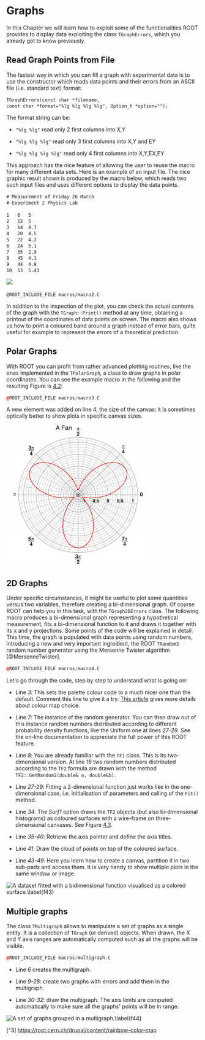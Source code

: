 # Graphs #

In this Chapter we will learn how to exploit some of the functionalities
ROOT provides to display data exploiting the class `TGraphErrors`,
which you already got to know previously.

## Read Graph Points from File ##

The fastest way in which you can fill a graph with experimental data is
to use the constructor which reads data points and their errors from an
ASCII file (i.e. standard text) format:

``` {.cpp}
TGraphErrors(const char *filename,
const char *format="%lg %lg %lg %lg", Option_t *option="");
```

The format string can be:

-   `"%lg %lg"` read only 2 first columns into X,Y

-   `"%lg %lg %lg"` read only 3 first columns into X,Y and EY

-   `"%lg %lg %lg %lg"` read only 4 first columns into X,Y,EX,EY

This approach has the nice feature of allowing the user to reuse the
macro for many different data sets. Here is an example of an input file.
The nice graphic result shown is produced by the macro below, which
reads two such input files and uses different options to display the
data points.

```
# Measurement of Friday 26 March
# Experiment 2 Physics Lab

1   6   5
2   12  5
3   14  4.7
4   20  4.5
5   22  4.2
6   24  5.1
7   35  2.9
8   45  4.1
9   44  4.8
10  53  5.43
```

![](figures/graph_with_expectation.png)

``` {.cpp}
@ROOT_INCLUDE_FILE macros/macro2.C
```

In addition to the inspection of the plot, you can check the actual
contents of the graph with the `TGraph::Print()` method at any time,
obtaining a printout of the coordinates of data points on screen. The
macro also shows us how to print a coloured band around a graph instead
of error bars, quite useful for example to represent the errors of a
theoretical prediction.

## Polar Graphs ##

With ROOT you can profit from rather advanced plotting routines, like
the ones implemented in the `TPolarGraph`, a class to draw graphs in
polar coordinates. You can see the example macro in the following and the
resulting Figure is [4.2](#f42):

``` {.cpp .numberLines}
@ROOT_INCLUDE_FILE macros/macro3.C
```

A new element was added on line 4, the size of the canvas: it is
sometimes optically better to show plots in specific canvas sizes.

[f42]: figures/polar_graph.png "f42"
<a name="f42"></a>

![The graph of a fan obtained with ROOT.\label{f42}][f42]

## 2D Graphs ##

Under specific circumstances, it might be useful to plot some quantities
versus two variables, therefore creating a bi-dimensional graph. Of
course ROOT can help you in this task, with the `TGraph2DErrors` class.
The following macro produces a bi-dimensional graph representing a
hypothetical measurement, fits a bi-dimensional function to it and draws
it together with its x and y projections. Some points of the code will
be explained in detail. This time, the graph is populated with data
points using random numbers, introducing a new and very important
ingredient, the ROOT `TRandom3` random number generator using the
Mersenne Twister algorithm [@MersenneTwister].

``` {.cpp .numberLines}
@ROOT_INCLUDE_FILE macros/macro4.C
```

Let's go through the code, step by step to understand what is going on:

-   Line *3*: This sets the palette colour code to a much nicer one than
    the default. Comment this line to give it a try. 
    [This article](https://root.cern.ch/drupal/content/rainbow-color-map)
    gives more details about colour map choice.

-   Line *7*: The instance of the random generator. You can then draw
    out of this instance random numbers distributed according to
    different probability density functions, like the Uniform one at
    lines *27-29*. See the on-line documentation to appreciate the full
    power of this ROOT feature.

-   Line *8*: You are already familiar with the `TF1` class. This is
    its two-dimensional version. At line *16* two random numbers
    distributed according to the `TF2` formula are drawn with the method
    `TF2::GetRandom2(double& a, double&b)`.

-   Line *27-29*: Fitting a 2-dimensional function just works like in
    the one-dimensional case, i.e. initialisation of parameters and
    calling of the `Fit()` method.

-   Line *34*: The *Surf1* option draws the `TF2` objects (but also
    bi-dimensional histograms) as coloured surfaces with a wire-frame on
    three-dimensional canvases. See Figure [4.3](#f43).

-   Line *35-40*: Retrieve the axis pointer and define the axis titles.

-   Line *41*: Draw the cloud of points on top of the coloured surface.

-   Line *43-49*: Here you learn how to create a canvas, partition it in
    two sub-pads and access them. It is very handy to show multiple
    plots in the same window or image.

[f43]: figures/fitted2dFunction.png "f43"
<a name="f43"></a>

![A dataset fitted with a bidimensional function visualised as a colored
surface.\label{f43}][f43]

## Multiple graphs ##

The class `TMultigraph` allows to manipulate a set of graphs as a single entity.
It is a collection of `TGraph` (or derived) objects. When drawn, the X and Y axis
ranges are automatically computed such as all the graphs will be visible.

``` {.cpp .numberLines}
@ROOT_INCLUDE_FILE macros/multigraph.C
```
- Line *6* creates the multigraph.

- Line *9-28*: create two graphs with errors and add them in the multigraph.

- Line *30-32*: draw the multigraph. The axis limits are computed automatically
  to make sure all the graphs' points will be in range.

[f44]: figures/multigraph.png "f44"
<a name="f44"></a>

![A set of graphs grouped in a multigraph.\label{f44}][f44]

[^3] https://root.cern.ch/drupal/content/rainbow-color-map
